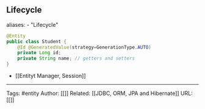 ## Lifecycle
aliases: 
	- "Lifecycle"

```java
@Entity 
public class Student { 
	@Id @GeneratedValue(strategy=GenerationType.AUTO) 
	private Long id; 
	private String name; // getters and setters 
}
```

- [[Entityt Manager, Session]]


---
Tags: #entity
Author: [[]]
Related: [[JDBC, ORM, JPA and Hibernate]]
URL: [[]]